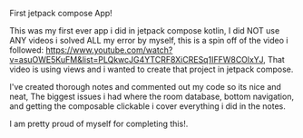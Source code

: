 First jetpack compose App!

This was my first ever app i did in jetpack compose kotlin, I did NOT use ANY videos i solved ALL my error by myself, 
this is a spin off of the video i followed: https://www.youtube.com/watch?v=asuOWE5KuFM&list=PLQkwcJG4YTCRF8XiCRESq1IFFW8COlxYJ, That video is using views and i wanted to create
that project in jetpack compose.

I've created thorough notes and commented out my code so its nice and neat, The biggest issues i had where the room database, bottom navigation, and getting the composable clickable
i cover everything i did in the notes.

I am pretty proud of myself for completing this!.

